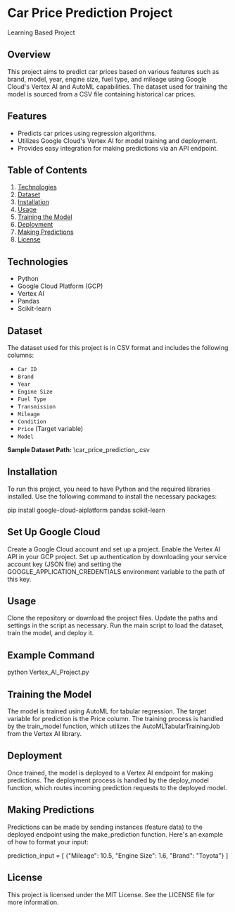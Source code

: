 # Car Price Prediction Project
Learning Based Project

## Overview
This project aims to predict car prices based on various features such as brand, model, year, engine size, fuel type, and mileage using Google Cloud's Vertex AI and AutoML capabilities. The dataset used for training the model is sourced from a CSV file containing historical car prices.

## Features
- Predicts car prices using regression algorithms.
- Utilizes Google Cloud's Vertex AI for model training and deployment.
- Provides easy integration for making predictions via an API endpoint.

## Table of Contents
1. [Technologies](#technologies)
2. [Dataset](#dataset)
3. [Installation](#installation)
4. [Usage](#usage)
5. [Training the Model](#training-the-model)
6. [Deployment](#deployment)
7. [Making Predictions](#making-predictions)
8. [License](#license)

## Technologies
- Python
- Google Cloud Platform (GCP)
- Vertex AI
- Pandas
- Scikit-learn

## Dataset
The dataset used for this project is in CSV format and includes the following columns:
- `Car ID`
- `Brand`
- `Year`
- `Engine Size`
- `Fuel Type`
- `Transmission`
- `Mileage`
- `Condition`
- `Price` (Target variable)
- `Model`

**Sample Dataset Path:**
\car_price_prediction_.csv

## Installation
To run this project, you need to have Python and the required libraries installed. Use the following command to install the necessary packages:

pip install google-cloud-aiplatform pandas scikit-learn
## Set Up Google Cloud
Create a Google Cloud account and set up a project.
Enable the Vertex AI API in your GCP project.
Set up authentication by downloading your service account key (JSON file) and setting the GOOGLE_APPLICATION_CREDENTIALS environment variable to the path of this key.

## Usage
Clone the repository or download the project files.
Update the paths and settings in the script as necessary.
Run the main script to load the dataset, train the model, and deploy it.
## Example Command
python Vertex_AI_Project.py 

## Training the Model
The model is trained using AutoML for tabular regression. The target variable for prediction is the Price column. The training process is handled by the train_model function, which utilizes the AutoMLTabularTrainingJob from the Vertex AI library.

## Deployment
Once trained, the model is deployed to a Vertex AI endpoint for making predictions. The deployment process is handled by the deploy_model function, which routes incoming prediction requests to the deployed model.

## Making Predictions
Predictions can be made by sending instances (feature data) to the deployed endpoint using the make_prediction function. Here's an example of how to format your input:

prediction_input = [
    {"Mileage": 10.5, "Engine Size": 1.6, "Brand": "Toyota"}
]
## License
This project is licensed under the MIT License. See the LICENSE file for more information.
